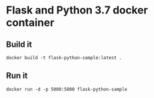 # Flask and Python 3.7 docker container

## Build it

```
docker build -t flask-python-sample:latest .
```

## Run it

```
docker run -d -p 5000:5000 flask-python-sample
```